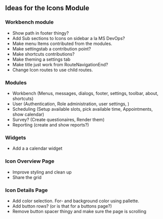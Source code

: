 
## Ideas for the Icons Module

### Workbench module
 * Show path in footer thingy?
 * Add Sub sections to Icons on sidebar a la MS DevOps? 
 * Make menu Items contributed from the modules.
 * Make settingstab a contribution point?
 * Make shortcuts contributions?
 * Make theming a settings tab
 * Make title just work from RouteNavigationEnd?
 * Change Icon routes to use child routes.

### Modules
 * Workbench (Menus, messages, dialogs, footer, settings, toolbar, about, shortcuts)
 * User (Authentication, Role administration, user settings, )
 * Scheduling (Setup available slots, pick available time, Appointments, show calendar)
 * Survey? (Create questionaires, Render them)
 * Reporting (create and show reports?)

### Widgets
* Add a a calendar widget

### Icon Overview Page
* Improve styling and clean up
* Share the grid
 
### Icon Details Page
* Add color selection. For- and background color using pallette.
* Add button rows? (or is that for a buttons page?)
* Remove button spacer thingy and make sure the page is scrolling


